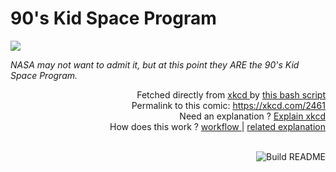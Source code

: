 # <b>90's Kid Space Program</b>

[![](https://imgs.xkcd.com/comics/90s_kid_space_program.png)](https://xkcd.com/2461)

<i>NASA may not want to admit it, but at this point they ARE the 90&#39;s Kid Space Program.</i>

<div align="right">
  Fetched directly from
  <a href="https://xkcd.com">
    xkcd
  </a>
  by
  <a href="https://github.com/Vanille-N/Vanille-N/blob/master/fetch">
    this bash script
  </a>
</div>
<div align="right">
  Permalink to this comic:
  <a href="https://xkcd.com/2461">
    https://xkcd.com/2461
  </a>
</div>
<div align="right">
  Need an explanation ?
  <a href="https://www.explainxkcd.com/wiki/index.php/2461">
    Explain xkcd
  </a>
</div>
<div align="right">
  How does this work ?
  <a href="https://github.com/Vanille-N/Vanille-N/blob/master/.github/workflows/build.yml">
    workflow
  </a>
  |
  <a href="https://simonwillison.net/2020/Jul/10/self-updating-profile-readme/">
    related explanation
  </a>
</div><br>

<a href="https://github.com/Vanille-N/Vanille-N/actions"><img src="https://github.com/Vanille-N/Vanille-N/workflows/Build%20README/badge.svg" align="right" alt="Build README"></a>
